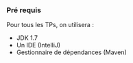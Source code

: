 ###  Pré requis

Pour tous les TPs, on utilisera :
* JDK 1.7
* Un IDE (IntelliJ)
* Gestionnaire de dépendances (Maven)
